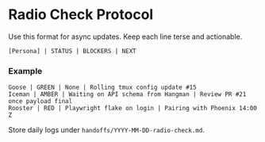# Radio Check Protocol

Use this format for async updates. Keep each line terse and actionable.

```
[Persona] | STATUS | BLOCKERS | NEXT
```

### Example
```
Goose | GREEN | None | Rolling tmux config update #15
Iceman | AMBER | Waiting on API schema from Hangman | Review PR #21 once payload final
Rooster | RED | Playwright flake on login | Pairing with Phoenix 14:00 Z
```

Store daily logs under `handoffs/YYYY-MM-DD-radio-check.md`.
